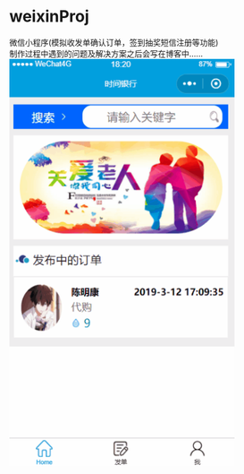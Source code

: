 # weixinProj
微信小程序(模拟收发单确认订单，签到抽奖短信注册等功能)  
制作过程中遇到的问题及解决方案之后会写在博客中......  
<img src="https://github.com/ChenMingK/weixinProj/blob/master/show.gif" width=80% height=80%/>
